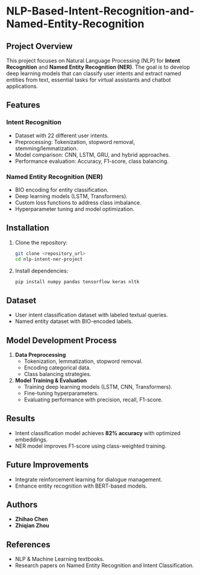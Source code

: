 # NLP-Based-Intent-Recognition-and-Named-Entity-Recognition 

## Project Overview
This project focuses on Natural Language Processing (NLP) for **Intent Recognition** and **Named Entity Recognition (NER)**. The goal is to develop deep learning models that can classify user intents and extract named entities from text, essential tasks for virtual assistants and chatbot applications.

## Features
### Intent Recognition
- Dataset with 22 different user intents.
- Preprocessing: Tokenization, stopword removal, stemming/lemmatization.
- Model comparison: CNN, LSTM, GRU, and hybrid approaches.
- Performance evaluation: Accuracy, F1-score, class balancing.

### Named Entity Recognition (NER)
- BIO encoding for entity classification.
- Deep learning models (LSTM, Transformers).
- Custom loss functions to address class imbalance.
- Hyperparameter tuning and model optimization.

## Installation
1. Clone the repository:
   ```sh
   git clone <repository_url>
   cd nlp-intent-ner-project
   ```
2. Install dependencies:
   ```sh
   pip install numpy pandas tensorflow keras nltk
   ```

## Dataset
- User intent classification dataset with labeled textual queries.
- Named entity dataset with BIO-encoded labels.

## Model Development Process
1. **Data Preprocessing**
   - Tokenization, lemmatization, stopword removal.
   - Encoding categorical data.
   - Class balancing strategies.
2. **Model Training & Evaluation**
   - Training deep learning models (LSTM, CNN, Transformers).
   - Fine-tuning hyperparameters.
   - Evaluating performance with precision, recall, F1-score.

## Results
- Intent classification model achieves **82% accuracy** with optimized embeddings.
- NER model improves F1-score using class-weighted training.

## Future Improvements
- Integrate reinforcement learning for dialogue management.
- Enhance entity recognition with BERT-based models.

## Authors
- **Zhihao Chen**
- **Zhiqian Zhou**

## References
- NLP & Machine Learning textbooks.
- Research papers on Named Entity Recognition and Intent Classification.

